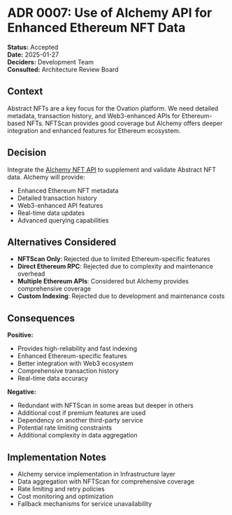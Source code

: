 # ADR 0007: Use of Alchemy API for Enhanced Ethereum NFT Data

**Status:** Accepted  
**Date:** 2025-01-27  
**Deciders:** Development Team  
**Consulted:** Architecture Review Board  

## Context  
Abstract NFTs are a key focus for the Ovation platform. We need detailed metadata, transaction history, and Web3-enhanced APIs for Ethereum-based NFTs. NFTScan provides good coverage but Alchemy offers deeper integration and enhanced features for Ethereum ecosystem.

## Decision  
Integrate the [Alchemy NFT API](https://docs.alchemy.com/reference/nft-api-quickstart) to supplement and validate Abstract NFT data. Alchemy will provide:
- Enhanced Ethereum NFT metadata
- Detailed transaction history
- Web3-enhanced API features
- Real-time data updates
- Advanced querying capabilities

## Alternatives Considered  
- **NFTScan Only**: Rejected due to limited Ethereum-specific features
- **Direct Ethereum RPC**: Rejected due to complexity and maintenance overhead
- **Multiple Ethereum APIs**: Considered but Alchemy provides comprehensive coverage
- **Custom Indexing**: Rejected due to development and maintenance costs

## Consequences  
**Positive:**
- Provides high-reliability and fast indexing
- Enhanced Ethereum-specific features
- Better integration with Web3 ecosystem
- Comprehensive transaction history
- Real-time data accuracy

**Negative:**
- Redundant with NFTScan in some areas but deeper in others
- Additional cost if premium features are used
- Dependency on another third-party service
- Potential rate limiting constraints
- Additional complexity in data aggregation

## Implementation Notes  
- Alchemy service implementation in Infrastructure layer
- Data aggregation with NFTScan for comprehensive coverage
- Rate limiting and retry policies
- Cost monitoring and optimization
- Fallback mechanisms for service unavailability
